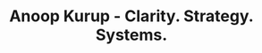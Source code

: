 ---
title: "Anoop Kurup - Clarity. Strategy. Systems."
description: "I help professional service and tech-enabled businesses create clear, consistent, and cost-effective marketing systems — powered by fundamentals, AI, and smart execution."

hero:
  title: "👉 Clarity. Strategy. Systems."
  subtitle: "I help professional service and tech-enabled businesses create clear, consistent, and cost-effective marketing systems — powered by fundamentals, AI, and smart execution."
  primary_button:
    text: "Work With Me"
    url: "#contact"
  secondary_button:
    text: "Join My Newsletter"
    url: "#newsletter"

about:
  title: "About Me"
  content: |
    I'm Anoop Kurup — a strategist, consultant, and builder. Over the years, I've worked with founders of knowledge services, technical services, and consulting companies to simplify lead generation and marketing.
    
    I combine **marketing fundamentals**, **systems thinking**, and **AI workflows** to help you scale without chaos — and without burning out.

audience:
  title: "Who I Work With"
  subtitle: "I specialize in helping service businesses and consultants build sustainable growth systems."
  items:
    - icon: "icon-chart"
      title: "Professional Service Firms"
      description: "Marketing, IPR, law, training, education, recruitment — businesses that sell expertise and knowledge."
    - icon: "icon-computer"
      title: "Tech-Enabled Businesses"
      description: "SaaS, IT services, productized services — companies leveraging technology to deliver value at scale."
    - icon: "icon-target"
      title: "Consultants & Experts"
      description: "Growing beyond referrals — independent professionals ready to build systematic lead generation."

services:
  title: "What I Offer"
  subtitle: "Multiple ways to work together, tailored to your needs and stage of growth."
  items:
    - icon: "icon-handshake"
      title: "Consulting"
      description: "Hands-on strategy and positioning for marketing, lead generation, and growth."
      link: "consulting/"
      link_text: "Hire Me"
    - icon: "icon-graduation"
      title: "Workshops"
      description: "Intensive, practical sessions to build your lead generation machine."
      link: "workshops/"
      link_text: "Explore Workshops"
    - icon: "icon-robot"
      title: "AI Tools"
      description: "AI-enabled tools that make marketing faster, cheaper, and more consistent."
      link: "ai-solutions/"
      link_text: "Explore Tools"

approach:
  title: "My Approach"
  subtitle: "My work is built on three principles that drive real results:"
  items:
    - number: "1"
      title: "Clarity before tools"
      description: "Strategy first, tech second. We start with understanding your business, not picking tools."
    - number: "2"
      title: "AI without hype"
      description: "Practical, everyday workflows that cut costs and save time — no buzzwords, just results."
    - number: "3"
      title: "Systems over heroics"
      description: "Repeatable processes that outlast founder energy and scale with your team."

newsletter:
  title: "Join the Practical Marketing Newsletter"
  subtitle: "Get weekly strategies, templates, and AI workflows to grow your services business. Practical insights, no fluff."

cta:
  title: "Ready to simplify your marketing and lead generation?"
  subtitle: "Let's design a system that works for your business."
  button:
    text: "Work With Me"
    url: "contact/"
---